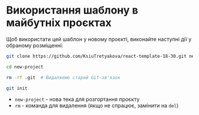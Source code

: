 # Використання шаблону в майбутніх проєктах
Щоб використати цей шаблон у новому проєкті, виконайте наступні дії у обраному розміщенні:
```bash
git clone https://github.com/KsiuTretyakova/react-template-18-30.git new-project
```
```bash
cd new-project
```
```bash
rm -rf .git  # Видаляємо старий Git-зв'язок
```
```bash
git init
```
* `new-project` - нова тека для розгортання проєкту
* `rm` - команда для видалення (якщо не спрацює, замінити на `del`)
